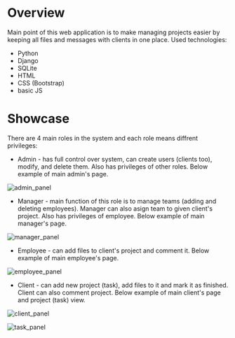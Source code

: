 # Overview
Main point of this web application is to make managing projects easier by keeping all files and messages with clients in one place. Used technologies:
* Python
* Django
* SQLite
* HTML
* CSS (Bootstrap)
* basic JS

# Showcase
There are 4 main roles in the system and each role means diffrent privileges:
* Admin - has full control over system, can create users (clients too), modify, and delete them. Also has privileges of other roles. Below example of main admin's page.

![admin_panel](https://github.com/AronRynkiewicz/bazy_danych/blob/master/showcase/admin_panel.png)

* Manager - main function of this role is to manage teams (adding and deleting employees). Manager can also asign team to given client's project. Also has privileges of employee. Below example of main manager's page.

![manager_panel](https://github.com/AronRynkiewicz/bazy_danych/blob/master/showcase/manager_view.png)

* Employee - can add files to client's project and comment it. Below example of main employee's page.

![employee_panel](https://github.com/AronRynkiewicz/bazy_danych/blob/master/showcase/employee_view.png)

* Client - can add new project (task), add files to it and mark it as finished. Client can also comment project. Below example of main client's page and project (task) view.

![client_panel](https://github.com/AronRynkiewicz/bazy_danych/blob/master/showcase/clients_view.png)

![task_panel](https://github.com/AronRynkiewicz/bazy_danych/blob/master/showcase/task_view.png)


